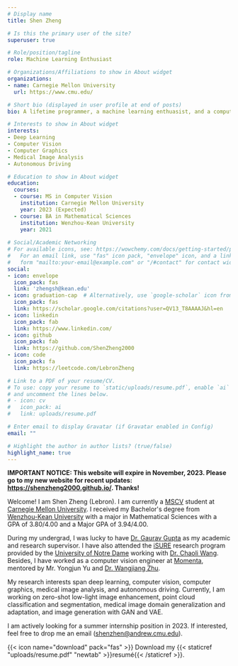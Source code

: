 ```yaml
---
# Display name
title: Shen Zheng

# Is this the primary user of the site?
superuser: true

# Role/position/tagline
role: Machine Learning Enthusiast

# Organizations/Affiliations to show in About widget
organizations:
- name: Carnegie Mellon University
  url: https://www.cmu.edu/

# Short bio (displayed in user profile at end of posts)
bio: A lifetime programmer, a machine learning enthuasist, and a computer vision researcher.

# Interests to show in About widget
interests:
- Deep Learning 
- Computer Vision
- Computer Graphics
- Medical Image Analysis
- Autonomous Driving

# Education to show in About widget
education:
  courses:
  - course: MS in Computer Vision
    institution: Carnegie Mellon University
    year: 2023 (Expected)
  - course: BA in Mathematical Sciences
    institution: Wenzhou-Kean University
    year: 2021
    
# Social/Academic Networking
# For available icons, see: https://wowchemy.com/docs/getting-started/page-builder/#icons
#   For an email link, use "fas" icon pack, "envelope" icon, and a link in the
#   form "mailto:your-email@example.com" or "/#contact" for contact widget.
social:
- icon: envelope
  icon_pack: fas
  link: 'zhengsh@kean.edu'
- icon: graduation-cap  # Alternatively, use `google-scholar` icon from `ai` icon pack
  icon_pack: fas
  link: https://scholar.google.com/citations?user=QV13_T8AAAAJ&hl=en
- icon: linkedin
  icon_pack: fab
  link: https://www.linkedin.com/ 
- icon: github
  icon_pack: fab
  link: https://github.com/ShenZheng2000
- icon: code
  icon_pack: fa
  link: https://leetcode.com/LebronZheng

# Link to a PDF of your resume/CV.
# To use: copy your resume to `static/uploads/resume.pdf`, enable `ai` icons in `params.toml`, 
# and uncomment the lines below.
# - icon: cv
#   icon_pack: ai
#   link: uploads/resume.pdf

# Enter email to display Gravatar (if Gravatar enabled in Config)
email: ""

# Highlight the author in author lists? (true/false)
highlight_name: true
---
```


**IMPORTANT NOTICE: This website will expire in November, 2023. Please go to my new website for recent updates: https://shenzheng2000.github.io/. Thanks!**

Welcome! I am Shen Zheng (Lebron). I am currently a [MSCV](https://www.ri.cmu.edu/education/academic-programs/master-of-science-computer-vision/) student at [Carnegie Mellon University](https://www.cmu.edu/). I received my Bachelor's degree from [Wenzhou-Kean University](https://wku.edu.cn/en/) with a major in Mathematical Sciences with a GPA of 3.80/4.00 and a Major GPA of 3.94/4.00.

During my undergrad, I was lucky to have [Dr. Gaurav Gupta](https://wku.edu.cn/faculty/gaurav-gupta/) as my academic and research supervisor. I have also attended the [iSURE](https://ndi-sa.nd.edu/index.cfm?FuseAction=Programs.ViewProgramAngular&id=10096) research program provided by the [University of Notre Dame](https://www.nd.edu/) working with [Dr. Chaoli Wang](https://sites.nd.edu/chaoli-wang/). Besides, I have worked as a computer vision engineer at [Momenta](https://www.momenta.cn/), mentored by Mr. Yongjun Yu and [Dr. Wangjiang Zhu](https://www.linkedin.com/in/%E6%9C%9B%E6%B1%9F-%E6%9C%B1-47946096/?originalSubdomain=cn).

My research interests span deep learning, computer vision, computer graphics, medical image analysis, and autonomous driving. Currently, I am working on zero-shot low-light image enhancement, point cloud classification and segmentation, medical image domain generalization and adaptation, and image generation with GAN and VAE.

I am actively looking for a summer internship position in 2023. If interested, feel free to drop me an email (shenzhen@andrew.cmu.edu).

{{< icon name="download" pack="fas" >}} Download my {{< staticref "uploads/resume.pdf" "newtab" >}}resumé{{< /staticref >}}.
